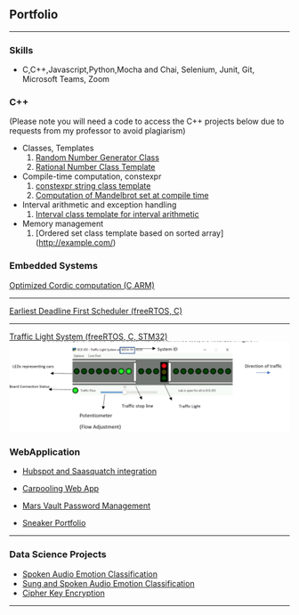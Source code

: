 ## Portfolio

---
### Skills
  - C,C++,Javascript,Python,Mocha and Chai, Selenium, Junit, Git, Microsoft Teams, Zoom


### C++ 
  (Please note you will need a code to access the C++ projects below due to requests from my professor to avoid plagiarism)
  - Classes, Templates 
    1. [Random Number Generator Class](http://example.com/)
    2. [Rational Number Class Template](http://example.com/)
  - Compile-time computation, constexpr 
    1. [constexpr string class template ](http://example.com/)
    2. [Computation of Mandelbrot set at compile time](http://example.com/)
  - Interval arithmetic and exception handling
    1. [Interval class template for interval arithmetic](http://example.com/)
  - Memory management 
    1. [Ordered set class template based on sorted array]  (http://example.com/)


### Embedded Systems

[ Optimized Cordic computation (C,ARM)](/sample_page)

---

[Earliest Deadline First Scheduler (freeRTOS, C)](/report.html)

---

[Traffic Light System (freeRTOS, C, STM32)](/TLS)
<img src="images/traffic_light_interface.png?raw=true"/>


### WebApplication

- [Hubspot and Saasquatch integration](https://github.com/SENG499-team-2/SaaSquatch-HubSpot-integration)

- [Carpooling Web App](https://carpoolcanada.herokuapp.com/)

- [Mars Vault Password Management](http://example.com/)

- [Sneaker Portfolio](http://example.com/)


---


### Data Science Projects

- [Spoken Audio Emotion Classification](http://example.com/)
- [Sung and Spoken Audio Emotion Classification](/spokenandsung_audio_classification)
- [Cipher Key Encryption](http://example.com/)


---


